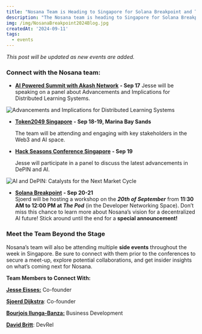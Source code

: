 ```yaml
---
title: "Nosana Team is Heading to Singapore for Solana Breakpoint and Token2049"
description: "The Nosana team is heading to Singapore for Solana Breakpoint and Token2049 to connect with builders and innovators in the DePIN and AI sectors."
img: /img/NosanaBreakpoint2024Blog.jpg
createdAt: '2024-09-11'
tags:
  - events
---
```

*This post will be updated as new events are added.*

### **Connect with the Nosana team:**

* [**AI Powered Summit with Akash Network**](https://lu.ma/AIPowered) **\- Sep 17**
  Jesse will be speaking on a panel about Advancements and Implications for Distributed Learning Systems.
  <div style="width: 100%; margin: 0 auto;">
<img alt="Advancements and Implications for Distributed Learning Systems" src="/img/panel.png" />
</div>

* [**Token2049 Singapore**](https://www.asia.token2049.com/) **\- Sep 18-19, Marina Bay Sands**

  The team will be attending and engaging with key stakeholders in the Web3 and AI space.

* [**Hack Seasons Conference Singapore**](http://lu.ma/hack_singapore) **\- Sep 19**

  Jesse will participate in a panel to discuss the latest advancements in DePIN and AI.
  <div style="width: 100%; margin: 0 auto;">
<img alt="AI and DePIN: Catalysts for the Next Market Cycle" src="/img/hack_singapore.png" />
</div>

* [**Solana Breakpoint**](https://solana.com/breakpoint) **\- Sep 20-21**  
  Sjoerd will be hosting a workshop on the ***20th of September*** from **11:30 AM to 12:00 PM at *The Pod*** (in the Developer Networking Space).
  Don’t miss this chance to learn more about Nosana’s vision for a decentralized AI future\! Stick around until the end for a **special announcement\!**

### **Meet the Team Beyond the Stage**

Nosana’s team will also be attending multiple **side events** throughout the week in Singapore. Be sure to connect with them prior to the conferences to secure a meet-up, explore potential collaborations, and get insider insights on what’s coming next for Nosana.

**Team Members to Connect With:**

[**Jesse Eisses:**](https://www.linkedin.com/in/jesse-eisses-9760ab48/) Co-founder

[**Sjoerd Dijkstra**](https://www.linkedin.com/in/sjoerd-dijkstra/): Co-founder

[**Bourjois Ilunga-Banza:**](https://www.linkedin.com/in/bourjois-ilunga-banza/) Business Development

[**David Britt**](https://x.com/djmbritt): DevRel